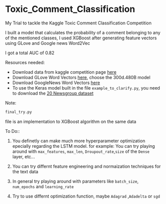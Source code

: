 # Toxic_Comment_Classification
My Trial to tackle the Kaggle Toxic Comment Classification Competition 

I built a model that calculates the probability of a comment belonging to any of the mentioned classes, I used XGBoost after generating feature vectors using GLove and Google news Word2Vec

I got a total AUC of 0.82 

Resources needed:

- Download data from kaggle competition page [here](https://www.kaggle.com/c/jigsaw-toxic-comment-classification-challenge/data)
- Download GLove Word Vectors [here](https://nlp.stanford.edu/projects/glove/), choose the 300d.480B model
- Download GoogleNews Word Vectors [here](https://drive.google.com/uc?id=0B7XkCwpI5KDYNlNUTTlSS21pQmM&export=download)
- To use the Keras model built in the file ```example_to_clarify.py```, you need to download the [20 Newsgroup dataset](http://qwone.com/~jason/20Newsgroups/20news-19997.tar.gz)

Note:
```python
final_try.py 
```
file is an implementation to XGBoost algorithm on the same data

To Do::

1. You definetly can make much more hyperparameter optimization epecially regarding the LSTM model.
   for example: You can try playing around with ```max_features```, ```max_len```, ```Droupout_rate```,```size``` of the ```Dense``` layer, etc...
   
2. You can try differnt feature engineering and normaization techniques for the text data
3. In general try playing around with parameters like ```batch_size```, ```num_epochs``` and ```learning_rate``` 
4. Try to use differnt optimization function, maybe ```Adagrad``` ,```Adadelta``` or ```sgd```

